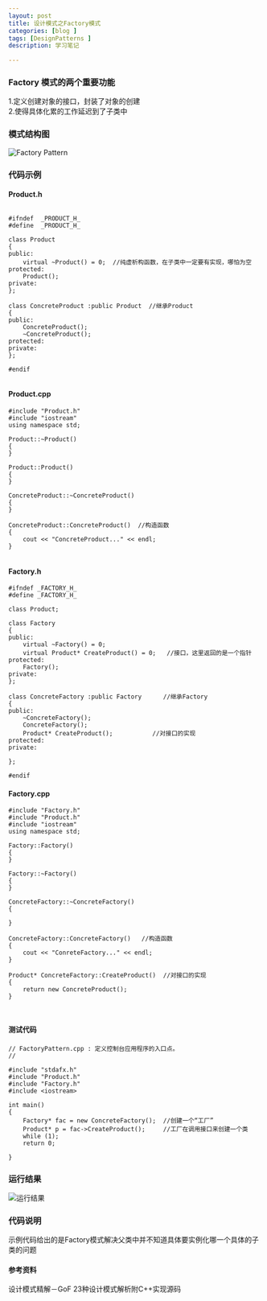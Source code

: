 ```yaml
---
layout: post
title: 设计模式之Factory模式
categories: [blog ]
tags: [DesignPatterns ]
description: 学习笔记

---
```


### Factory 模式的两个重要功能
1.定义创建对象的接口，封装了对象的创建  
2.使得具体化累的工作延迟到了子类中
  
### 模式结构图
![Factory Pattern](https://cnlg.github.io/images/DesignPatters/factory/Factory.png)

### 代码示例

#### Product.h

```

#ifndef  _PRODUCT_H_
#define  _PRODUCT_H_

class Product
{
public:
	virtual ~Product() = 0;  //纯虚析构函数，在子类中一定要有实现，哪怕为空
protected:
	Product();
private:
};

class ConcreteProduct :public Product  //继承Product
{
public:	
	ConcreteProduct();
	~ConcreteProduct();
protected:
private:
};

#endif


```

#### Product.cpp

```
#include "Product.h"
#include "iostream"
using namespace std;

Product::~Product()
{
}

Product::Product()
{
}

ConcreteProduct::~ConcreteProduct()
{
}

ConcreteProduct::ConcreteProduct()  //构造函数
{
	cout << "ConcreteProduct..." << endl;
}


```

#### Factory.h

```
#ifndef _FACTORY_H_
#define _FACTORY_H_

class Product;

class Factory
{
public:	
	virtual ~Factory() = 0;    
	virtual Product* CreateProduct() = 0;   //接口，这里返回的是一个指针
protected:
	Factory();
private:
};
 
class ConcreteFactory :public Factory      //继承Factory
{
public:
	~ConcreteFactory();
	ConcreteFactory();
	Product* CreateProduct();           //对接口的实现
protected:
private:

};

#endif

```

#### Factory.cpp

```
#include "Factory.h"
#include "Product.h"
#include "iostream"
using namespace std;

Factory::Factory()
{
}

Factory::~Factory()
{
}

ConcreteFactory::~ConcreteFactory()
{

}

ConcreteFactory::ConcreteFactory()   //构造函数
{
	cout << "ConreteFactory..." << endl;
}

Product* ConcreteFactory::CreateProduct()  //对接口的实现
{
	return new ConcreteProduct();
}



```

#### 测试代码

```
// FactoryPattern.cpp : 定义控制台应用程序的入口点。
//

#include "stdafx.h"
#include "Product.h"
#include "Factory.h"
#include <iostream>

int main()
{
	Factory* fac = new ConcreteFactory();  //创建一个“工厂”
	Product* p = fac->CreateProduct();     //工厂在调用接口来创建一个类
	while (1);
	return 0;

}

```

### 运行结果
![运行结果](https://cnlg.github.io/images/DesignPatters/factory/yunxing.png)

### 代码说明
示例代码给出的是Factory模式解决父类中并不知道具体要实例化哪一个具体的子类的问题

#### 参考资料
设计模式精解－GoF 23种设计模式解析附C++实现源码



